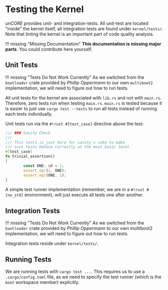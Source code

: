 # Testing the Kernel

_unCORE_ provides unit- and integration-tests. All unit-test are located "inside" the kernel itself, all integration tests are found under `kernel/tests/`. Note that linting the kernel is an important part of code quality analysis.

!!! missing "Missing Documentation"
    **This documentation is missing major parts**. You could contribute here yourself.

## Unit Tests

!!! missing "Tests Do Not Work Currently"
    As we switched from the `bootloader` crate provided by _Phillip Oppermann_ to our own `multiboot2` implementation, we will need to figure out how to run tests.

All unit tests for the kernel are associated with `lib.rs` and not with `main.rs`. Therefore, zero tests run when testing `main.rs`. `main.rs` is tested because it is easier to just use `cargo test --tests` to run all tests instead of running each tests individually.

Unit tests run via the `#!rust #[test_case]` directive above the test:

``` RUST
/// ### Sanity Check
///
/// This tests is just here for sanity's sake to make
/// sure tests behave correctly at the most basic level.
#[test_case]
fn trivial_assertion()
{
        const ONE: u8 = 1;
        assert_eq!(1, ONE);
        assert_eq!(ONE, 1);
}
```

A simple test runner implementation (remember, we are in a `#!rust #[no_std]` environment), will just execute all tests one after another.

## Integration Tests

!!! missing "Tests Do Not Work Currently"
    As we switched from the `bootloader` crate provided by _Phillip Oppermann_ to our own multiboot2 implementation, we will need to figure out how to run tests.

Integration tests reside under `kernel/tests/`.

## Running Tests

We are running tests with `cargo test ...`. This requires us to use a `.cargo/config.toml` file, as we need to specify the test runner (which is the `boot` workspace member) explicitly.

[//]: # (Links)

[Just]: https://github.com/casey/just
